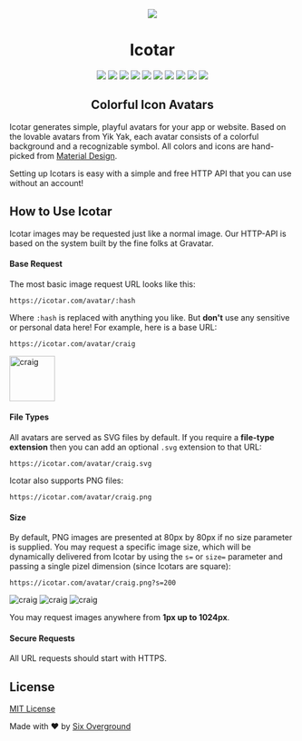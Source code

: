 <p align="center"><img src="https://icotar.com/avatar/static/images/logo.png"></p>
<h1 align="center">Icotar</h1>

<p align="center">
    <img src="https://icotar.com/avatar/ba8s2zi2564zywrz.png?s=40">
    <img src="https://icotar.com/avatar/jmuha06nxn93tiyu.png?s=40">
    <img src="https://icotar.com/avatar/52occ56yj5nyxg8s.png?s=40">
    <img src="https://icotar.com/avatar/3rvoz9t3v1m15r6a.png?s=40">
    <img src="https://icotar.com/avatar/9f85j5ah3mlwiq0c.png?s=40">
    <img src="https://icotar.com/avatar/hndtrxlnd1c47zl6.png?s=40">
    <img src="https://icotar.com/avatar/pfqrcjfiojbsalf4.png?s=40">
    <img src="https://icotar.com/avatar/wcy3825im6a5oibn.png?s=40">
    <img src="https://icotar.com/avatar/uucs7oanalvd4lpb.png?s=40">
    <img src="https://icotar.com/avatar/q4pq5sbm13yy0yx9.png?s=40">
</p>

<h2 align="center"> Colorful Icon Avatars</h2>

Icotar generates simple, playful avatars for your app or website. Based on the lovable avatars from Yik Yak, each avatar consists of a colorful background and a recognizable symbol. All colors and icons are hand-picked from [Material Design](https://material.io/).

Setting up Icotars is easy with a simple and free HTTP API that you can use without an account!

## How to Use Icotar
Icotar images may be requested just like a normal image. Our HTTP-API is based on the system built by the fine folks at Gravatar.

#### Base Request
The most basic image request URL looks like this:
```
https://icotar.com/avatar/:hash
```
Where `:hash` is replaced with anything you like. But **don't** use any sensitive or personal data here! For example, here is a base URL:
```
https://icotar.com/avatar/craig
```
<img src="https://icotar.com/avatar/craig" width="80" height="80" alt="craig" title="craig">

#### File Types
All avatars are served as SVG files by default. If you require a **file-type extension** then you can add an optional `.svg` extension to that URL:
```
https://icotar.com/avatar/craig.svg
```
Icotar also supports PNG files:
```
https://icotar.com/avatar/craig.png
```

#### Size
By default, PNG images are presented at 80px by 80px if no size parameter is supplied. You may request a specific image size, which will be dynamically delivered from Icotar by using the `s=` or `size=` parameter and passing a single pizel dimension (since Icotars are square):
```
https://icotar.com/avatar/craig.png?s=200
```
![craig](https://icotar.com/avatar/craig.png?s=20 "craig")
![craig](https://icotar.com/avatar/craig.png?s=80 "craig")
![craig](https://icotar.com/avatar/craig.png?s=150 "craig")

You may request images anywhere from **1px up to 1024px**.

#### Secure Requests
All URL requests should start with HTTPS.

## License

[MIT License](https://opensource.org/licenses/MIT)

Made with ❤️ by [Six Overground](http://sixoverground.com)